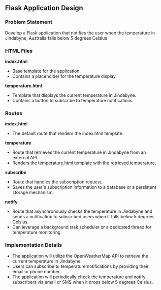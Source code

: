 ## Flask Application Design

### Problem Statement
Develop a Flask application that notifies the user when the temperature in Jindabyne, Australia falls below 5 degrees Celsius 

### HTML Files

**index.html**
- Base template for the application.
- Contains a placeholder for the temperature display.

**temperature.html**
- Template that displays the current temperature in Jindabyne.
- Contains a button to subscribe to temperature notifications.

### Routes

**index.html**
- The default route that renders the index.html template.

**temperature**
- Route that retrieves the current temperature in Jindabyne from an external API.
- Renders the temperature.html template with the retrieved temperature.

**subscribe**
- Route that handles the subscription request.
- Saves the user's subscription information to a database or a persistent storage mechanism.

**notify**
- Route that asynchronously checks the temperature in Jindabyne and sends a notification to subscribed users when it falls below 5 degrees Celsius.
- Can leverage a background task scheduler or a dedicated thread for temperature monitoring.

### Implementation Details

- The application will utilize the OpenWeatherMap API to retrieve the current temperature in Jindabyne.
- Users can subscribe to temperature notifications by providing their email or phone number.
- The application will periodically check the temperature and notify subscribers via email or SMS when it drops below 5 degrees Celsius.